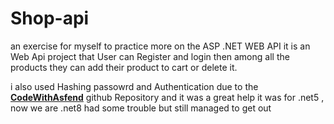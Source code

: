 # Shop-api
an exercise for myself to practice more on the ASP .NET WEB API 
it is an Web Api project that User can Register and login then among all the products they can add their product to cart or delete it.

i also used Hashing passowrd and Authentication due to the [**CodeWithAsfend**](https://github.com/codewithasfend/Microsoft.AspNetCore.Authentication) github Repository and it was a great help 
it was for .net5 , now we are .net8 had some trouble but still managed to get out
